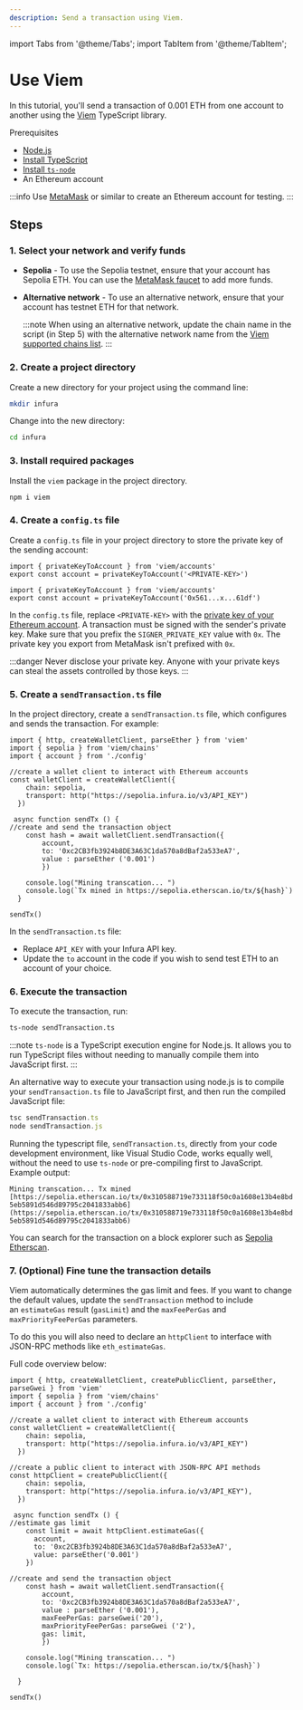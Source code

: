 ```yaml
---
description: Send a transaction using Viem.
---
```


import Tabs from '@theme/Tabs';
import TabItem from '@theme/TabItem';

# Use Viem

In this tutorial, you'll send a transaction of 0.001 ETH from one account to another using the [Viem](https://viem.sh/)
TypeScript library.

Prerequisites

- [Node.js](https://nodejs.org/en/download/)
- [Install TypeScript](https://www.typescriptlang.org/download/)
- [Install `ts-node`](https://www.npmjs.com/package/ts-node)
- An Ethereum account

:::info
Use [MetaMask](https://metamask.io/) or similar to create an Ethereum account for testing.
:::

## Steps

### 1. Select your network and verify funds

- **Sepolia** -  To use the Sepolia testnet, ensure that your account has Sepolia ETH.
    You can use the [MetaMask faucet](/developer-tools/faucet) to add more funds.
- **Alternative network** - To use an alternative network, ensure that your account has testnet ETH
    for that network.

    :::note
    When using an alternative network, update the chain name in the script (in Step 5) with the
    alternative network name from the [Viem supported chains list](https://github.com/wevm/viem/blob/main/src/chains/index.ts).
    :::

### 2. Create a project directory

Create a new directory for your project using the command line:

```bash
mkdir infura
```

Change into the new directory:

```bash
cd infura
```

### 3. Install required packages

Install the `viem` package in the project directory.

```bash
npm i viem
```

### 4. Create a `config.ts` file

Create a `config.ts` file in your project directory to store the private key of the sending account:

<Tabs>
  <TabItem value="Syntax" label="Syntax" default>

```tsx title="config.ts"
import { privateKeyToAccount } from 'viem/accounts'
export const account = privateKeyToAccount('<PRIVATE-KEY>')
```
  </TabItem>
  <TabItem value="Example" label="Example" default>

```tsx title="config.ts"
import { privateKeyToAccount } from 'viem/accounts'
export const account = privateKeyToAccount('0x561...x...61df')
```

  </TabItem>
</Tabs>

In the `config.ts` file, replace `<PRIVATE-KEY>` with the [private key of your Ethereum account](https://support.metamask.io/configure/accounts/how-to-export-an-accounts-private-key/).
A transaction must be signed with the sender's private key. Make sure that you prefix the `SIGNER_PRIVATE_KEY`
value with `0x`. The private key you export from MetaMask isn't prefixed with `0x`.

:::danger
Never disclose your private key. Anyone with your private keys can steal the assets controlled by those keys.
:::

### 5. Create a `sendTransaction.ts` file

In the project directory, create a `sendTransaction.ts` file, which configures and sends the transaction. For example:

```tsx
import { http, createWalletClient, parseEther } from 'viem'
import { sepolia } from 'viem/chains'
import { account } from './config'

//create a wallet client to interact with Ethereum accounts
const walletClient = createWalletClient({
    chain: sepolia,
    transport: http("https://sepolia.infura.io/v3/API_KEY")
  })

 async function sendTx () {
//create and send the transaction object
    const hash = await walletClient.sendTransaction({
        account,
        to: '0xc2CB3fb3924b8DE3A63C1da570a8dBaf2a533eA7',
        value : parseEther ('0.001') 
        })

    console.log("Mining transcation... ")
    console.log(`Tx mined in https://sepolia.etherscan.io/tx/${hash}`)
  }

sendTx()
```

In the `sendTransaction.ts` file:

- Replace `API_KEY` with your Infura API key.
- Update the `to` account in the code if you wish to send test ETH to an account of your choice.

### 6. Execute the transaction

To execute the transaction, run:

```bash
ts-node sendTransaction.ts
```

:::note
`ts-node` is a TypeScript execution engine for Node.js. It allows you to run TypeScript files without
needing to manually compile them into JavaScript first.
:::

An alternative way to execute your transaction using node.js is to compile your `sendTransaction.ts`  file to JavaScript
first, and then run the compiled JavaScript file:

```jsx
tsc sendTransaction.ts
node sendTransaction.js
```

Running the typescript file, `sendTransaction.ts`, directly from your code development environment, like
Visual Studio Code, works equally well, without the need to use `ts-node` or pre-compiling first to JavaScript.
Example output:

`Mining transcation...
Tx mined [https://sepolia.etherscan.io/tx/0x310588719e733118f50c0a1608e13b4e8bd5eb5891d546d89795c2041833abb6](https://sepolia.etherscan.io/tx/0x310588719e733118f50c0a1608e13b4e8bd5eb5891d546d89795c2041833abb6)`

You can search for the transaction on a block explorer such as [Sepolia Etherscan](https://sepolia.etherscan.io/).

### 7. (Optional) Fine tune the transaction details

Viem automatically determines the gas limit and fees. If you want to change the default values, update
the `sendTransaction` method to include an `estimateGas` result (`gasLimit`) and the `maxFeePerGas` and
`maxPriorityFeePerGas` parameters.

To do this you will also need to declare an `httpClient` to interface with JSON-RPC methods like `eth_estimateGas`.

Full code overview below:

```tsx
import { http, createWalletClient, createPublicClient, parseEther, parseGwei } from 'viem'
import { sepolia } from 'viem/chains'
import { account } from './config'

//create a wallet client to interact with Ethereum accounts
const walletClient = createWalletClient({
    chain: sepolia,
    transport: http("https://sepolia.infura.io/v3/API_KEY")
  })

//create a public client to interact with JSON-RPC API methods
const httpClient = createPublicClient({
    chain: sepolia,
    transport: http("https://sepolia.infura.io/v3/API_KEY"),
  })

 async function sendTx () {
//estimate gas limit
    const limit = await httpClient.estimateGas({
      account,
      to: '0xc2CB3fb3924b8DE3A63C1da570a8dBaf2a533eA7',
      value: parseEther('0.001')
    })

//create and send the transaction object
    const hash = await walletClient.sendTransaction({
        account,
        to: '0xc2CB3fb3924b8DE3A63C1da570a8dBaf2a533eA7',
        value : parseEther ('0.001'),
        maxFeePerGas: parseGwei('20'),
        maxPriorityFeePerGas: parseGwei ('2'),
        gas: limit,
        })

    console.log("Mining transcation... ")
    console.log(`Tx: https://sepolia.etherscan.io/tx/${hash}`)

  }

sendTx()

```